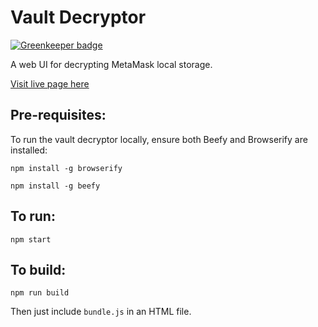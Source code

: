 # Vault Decryptor

[![Greenkeeper badge](https://badges.greenkeeper.io/MetaMask/vault-decryptor.svg)](https://greenkeeper.io/)

A web UI for decrypting MetaMask local storage.

[Visit live page here](https://metamask.github.io/vault-decryptor/)

## Pre-requisites:

To run the vault decryptor locally, ensure both Beefy and Browserify are installed:

`npm install -g browserify`

`npm install -g beefy`

## To run:

`npm start`

## To build:

`npm run build`

Then just include `bundle.js` in an HTML file.
